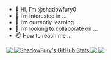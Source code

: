 - 👋 Hi, I’m @shadowfury0
- 👀 I’m interested in ...
- 🌱 I’m currently learning ...
- 💞️ I’m looking to collaborate on ...
- 📫 How to reach me ...


<a href="https://github.com/shadowfury0/shadowfury0">
  <img align="center" src="https://github-readme-stats.vercel.app/api/top-langs/?username=shadowfury0&langs_count=5&layout=donut&theme=highcontrast" />
</a>

<a href="https://github.com/shadowfury0/shadowfury0">
  <img align="center" src="https://github-readme-stats.vercel.app/api?username=shadowfury0&show_icons=true&line_height=27&count_private=true&title_color=ffffff&text_color=c9cacc&icon_color=2bbc8a&bg_color=1d1f21" alt="ShadowFury's GitHub Stats" />
</a>


<a href="https://github.com/shadowfury0/stl_implement">
  <img align="center" src="https://github-readme-stats.vercel.app/api/pin/?username=shadowfury0&repo=stl_implement&theme=radical"/>
</a>

<a href="https://github.com/shadowfury0/qd_language">
  <img align="center" src="https://github-readme-stats.vercel.app/api/pin/?username=shadowfury0&repo=qd_language&theme=radical" />
</a>

<!---
shadowfury0/shadowfury0 is a ✨ special ✨ repository because its `README.md` (this file) appears on your GitHub profile.
You can click the Preview link to take a look at your changes.
--->
